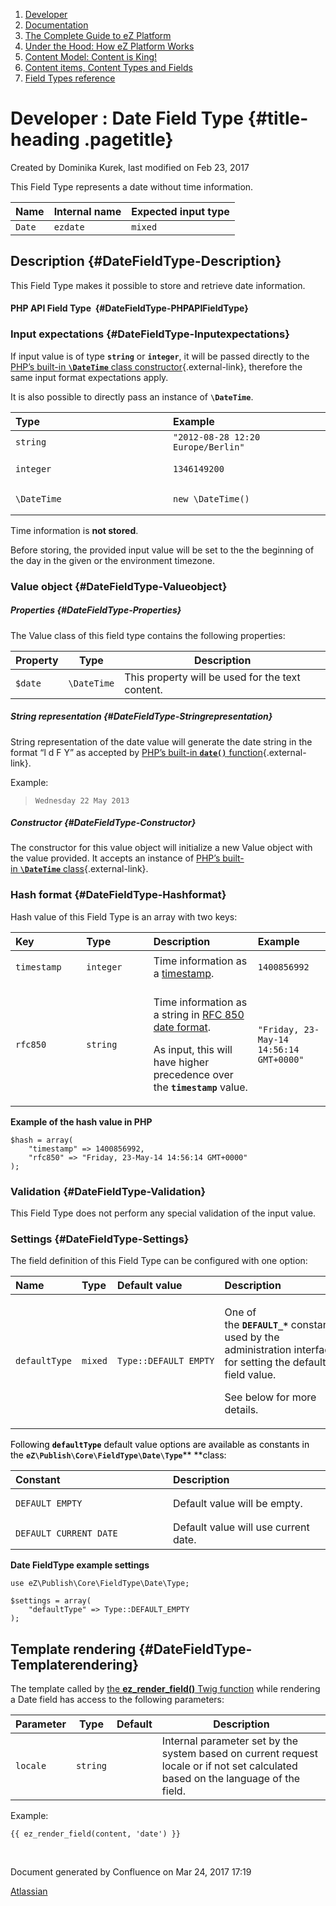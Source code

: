 1.  <span>[Developer](index.html)</span>
2.  <span>[Documentation](Documentation_31429504.html)</span>
3.  <span>[The Complete Guide to eZ
    Platform](The-Complete-Guide-to-eZ-Platform_31429526.html)</span>
4.  <span>[Under the Hood: How eZ Platform Works](31429659.html)</span>
5.  <span>[Content Model: Content is King!](31429709.html)</span>
6.  <span>[Content items, Content Types and
    Fields](31430275.html)</span>
7.  <span>[Field Types
    reference](Field-Types-reference_31430495.html)</span>

<span id="title-text"> Developer : Date Field Type </span> {#title-heading .pagetitle}
==========================================================

Created by <span class="author"> Dominika Kurek</span>, last modified on
Feb 23, 2017

This Field Type represents a date without time information.

| Name   | Internal name | Expected input type |
|--------|---------------|---------------------|
| `Date` | `ezdate`      | `mixed`             |

Description {#DateFieldType-Description}
-----------

This Field Type makes it possible to store and retrieve date
information.

#### PHP API Field Type  {#DateFieldType-PHPAPIFieldType}

### Input expectations {#DateFieldType-Inputexpectations}

If input value is of type **`string`** or **`integer`**, it will be
passed directly to the [PHP’s built-in **`\DateTime`** class
constructor](http://www.php.net/manual/en/datetime.construct.php){.external-link},
therefore the same input format expectations apply.

It is also possible to directly pass an instance of **`\DateTime`**.

<table>
<colgroup>
<col width="50%" />
<col width="50%" />
</colgroup>
<thead>
<tr class="header">
<th align="left">Type</th>
<th align="left">Example</th>
</tr>
</thead>
<tbody>
<tr class="odd">
<td align="left"><code>string</code></td>
<td align="left"><code>&quot;2012-08-28 12:20 Europe/Berlin&quot;</code></td>
</tr>
<tr class="even">
<td align="left"><pre><code>integer</code></pre></td>
<td align="left"><pre><code>1346149200</code></pre></td>
</tr>
<tr class="odd">
<td align="left"><pre><code>\DateTime</code></pre></td>
<td align="left"><pre><code>new \DateTime()</code></pre></td>
</tr>
</tbody>
</table>

<span
class="aui-icon aui-icon-small aui-iconfont-warning confluence-information-macro-icon"></span>
Time information is **not stored**.

Before storing, the provided input value will be set to the the
beginning of the day in the given or the environment timezone.

### Value object {#DateFieldType-Valueobject}

##### Properties {#DateFieldType-Properties}

The Value class of this field type contains the following properties:

| Property | Type        | Description                                      |
|----------|-------------|--------------------------------------------------|
| `$date`  | `\DateTime` | This property will be used for the text content. |

##### String representation {#DateFieldType-Stringrepresentation}

String representation of the date value will generate the date string in
the format “l d F Y” as accepted by [PHP’s
built-in **`date()`** function](http://www.php.net/manual/en/function.date.php){.external-link}.

Example:

> `Wednesday 22 May 2013`

##### Constructor {#DateFieldType-Constructor}

The constructor for this value object will initialize a new Value object
with the value provided. It accepts an instance of [PHP’s
built-in **`\DateTime`** class](http://www.php.net/manual/en/datetime.construct.php){.external-link}.

### Hash format {#DateFieldType-Hashformat}

Hash value of this Field Type is an array with two keys:

<table>
<colgroup>
<col width="25%" />
<col width="25%" />
<col width="25%" />
<col width="25%" />
</colgroup>
<thead>
<tr class="header">
<th align="left"><div class="tablesorter-header-inner">
Key
</div></th>
<th align="left"><div class="tablesorter-header-inner">
Type
</div></th>
<th align="left"><div class="tablesorter-header-inner">
Description
</div></th>
<th align="left"><div class="tablesorter-header-inner">
Example
</div></th>
</tr>
</thead>
<tbody>
<tr class="odd">
<td align="left"><p><code>timestamp</code></p></td>
<td align="left"><code>integer</code></td>
<td align="left">Time information as a <a href="http://en.wikipedia.org/wiki/Unix_time" class="external-link">timestamp</a>.</td>
<td align="left"><p><code>1400856992</code></p></td>
</tr>
<tr class="even">
<td align="left"><p><code>rfc850</code></p></td>
<td align="left"><code>string</code></td>
<td align="left"><p>Time information as a string in <a href="http://tools.ietf.org/html/rfc850" class="external-link">RFC 850 date format</a>.</p>
<p>As input, this will have higher precedence over the <strong><code>timestamp</code></strong> value.</p></td>
<td align="left"><code>&quot;Friday, 23-May-14 14:56:14 GMT+0000&quot;</code></td>
</tr>
</tbody>
</table>

**Example of the hash value in PHP**

~~~~ brush:
$hash = array(
    "timestamp" => 1400856992,
    "rfc850" => "Friday, 23-May-14 14:56:14 GMT+0000"
);
~~~~

### Validation {#DateFieldType-Validation}

This Field Type does not perform any special validation of the input
value.

### Settings {#DateFieldType-Settings}

The field definition of this Field Type can be configured with one
option:

<table>
<colgroup>
<col width="25%" />
<col width="25%" />
<col width="25%" />
<col width="25%" />
</colgroup>
<thead>
<tr class="header">
<th align="left">Name</th>
<th align="left">Type</th>
<th align="left">Default value</th>
<th align="left">Description</th>
</tr>
</thead>
<tbody>
<tr class="odd">
<td align="left"><pre><code>defaultType</code></pre></td>
<td align="left"><pre><code>mixed</code></pre></td>
<td align="left"><pre><code>Type::DEFAULT_EMPTY</code></pre></td>
<td align="left"><p>One of the <strong><code>DEFAULT_*</code></strong> constants, used by the administration interface for setting the default field value.</p>
<p>See below for more details.</p></td>
</tr>
</tbody>
</table>

<span style="color: rgb(0,0,0);">Following **`defaultType`** default
value options are available as constants in
the </span>**`eZ\Publish\Core\FieldType\Date\Type`**<span
style="color: rgb(0,0,0);">** **class:</span>

<table>
<colgroup>
<col width="50%" />
<col width="50%" />
</colgroup>
<thead>
<tr class="header">
<th align="left">Constant</th>
<th align="left">Description</th>
</tr>
</thead>
<tbody>
<tr class="odd">
<td align="left"><pre><code>DEFAULT_EMPTY</code></pre></td>
<td align="left">Default value will be empty.</td>
</tr>
<tr class="even">
<td align="left"><pre><code>DEFAULT_CURRENT_DATE</code></pre></td>
<td align="left">Default value will use current date.</td>
</tr>
</tbody>
</table>

**Date FieldType example settings**

~~~~ brush:
use eZ\Publish\Core\FieldType\Date\Type;

$settings = array(
    "defaultType" => Type::DEFAULT_EMPTY
);
~~~~

Template rendering {#DateFieldType-Templaterendering}
------------------

The template called by [the **ez\_render\_field()** Twig
function](ez_render_field_32114041.html) while rendering a Date field
has access to the following parameters:

| Parameter | Type     | Default | Description                                                                                                                       |
|-----------|----------|---------|-----------------------------------------------------------------------------------------------------------------------------------|
| `locale`  | `string` |         | Internal parameter set by the system based on current request locale or if not set calculated based on the language of the field. |

Example:

~~~~ brush:
{{ ez_render_field(content, 'date') }}
~~~~

 

Document generated by Confluence on Mar 24, 2017 17:19

[Atlassian](http://www.atlassian.com/)


